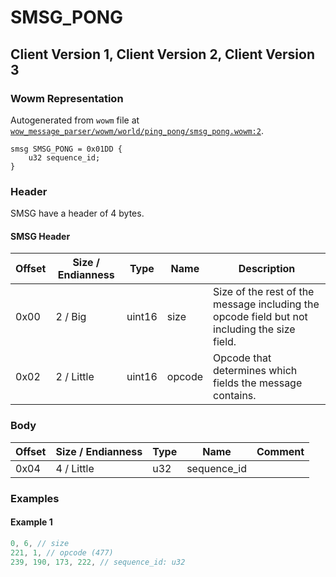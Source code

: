 # SMSG_PONG

## Client Version 1, Client Version 2, Client Version 3

### Wowm Representation

Autogenerated from `wowm` file at [`wow_message_parser/wowm/world/ping_pong/smsg_pong.wowm:2`](https://github.com/gtker/wow_messages/tree/main/wow_message_parser/wowm/world/ping_pong/smsg_pong.wowm#L2).
```rust,ignore
smsg SMSG_PONG = 0x01DD {
    u32 sequence_id;
}
```
### Header

SMSG have a header of 4 bytes.

#### SMSG Header

| Offset | Size / Endianness | Type   | Name   | Description |
| ------ | ----------------- | ------ | ------ | ----------- |
| 0x00   | 2 / Big           | uint16 | size   | Size of the rest of the message including the opcode field but not including the size field.|
| 0x02   | 2 / Little        | uint16 | opcode | Opcode that determines which fields the message contains.|

### Body

| Offset | Size / Endianness | Type | Name | Comment |
| ------ | ----------------- | ---- | ---- | ------- |
| 0x04 | 4 / Little | u32 | sequence_id |  |

### Examples

#### Example 1

```c
0, 6, // size
221, 1, // opcode (477)
239, 190, 173, 222, // sequence_id: u32
```
